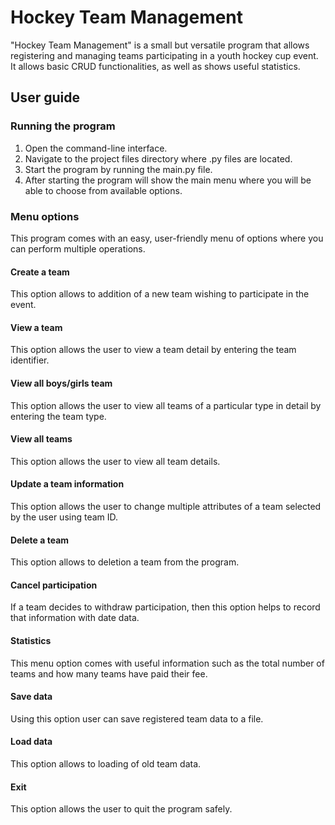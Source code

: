 # Hockey Team Management

"Hockey Team Management" is a small but versatile program that allows registering and managing teams participating in a youth hockey cup event. It allows basic CRUD functionalities, as well as shows useful statistics.

## User guide

### Running the program

1.	Open the command-line interface.
2.	Navigate to the project files directory where .py files are located.
3.	Start the program by running the main.py file.
4.	After starting the program will show the main menu where you will be able to choose from available options.
   
### Menu options

This program comes with an easy, user-friendly menu of options where you can perform multiple operations.

#### Create a team
This option allows to addition of a new team wishing to participate in the event.

#### View a team
This option allows the user to view a team detail by entering the team identifier.

#### View all boys/girls team
This option allows the user to view all teams of a particular type in detail by entering the team type.

#### View all teams
This option allows the user to view all team details.

#### Update a team information
This option allows the user to change multiple attributes of a team selected by the user using team ID.

#### Delete a team
This option allows to deletion a team from the program.

#### Cancel participation
If a team decides to withdraw participation, then this option helps to record that information with date data.

#### Statistics
This menu option comes with useful information such as the total number of teams and how many teams have paid their fee.

#### Save data
Using this option user can save registered team data to a file.

#### Load data
This option allows to loading of old team data.

#### Exit
This option allows the user to quit the program safely.


